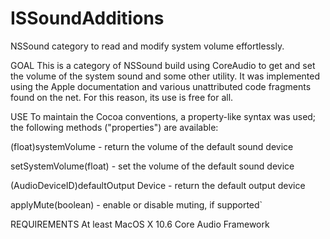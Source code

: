 ISSoundAdditions
================

NSSound category to read and modify system volume effortlessly.

GOAL
This is a category of NSSound build using CoreAudio to get and set the volume of the
system sound and some other utility.
It was implemented using the Apple documentation and various unattributed code fragments
found on the net. For this reason, its use is free for all.
 
USE
To maintain the Cocoa conventions, a property-like syntax was used; the following
methods ("properties") are available:
 
(float)systemVolume			- return the volume of the default sound device

setSystemVolume(float)			- set the volume of the default sound device

(AudioDeviceID)defaultOutput Device	- return the default output device	

applyMute(boolean)			- enable or disable muting, if supported`
 
REQUIREMENTS
At least MacOS X 10.6
Core Audio Framework

